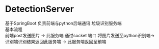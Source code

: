# DetectionServer
基于SpringBoot 负责前端与python后端通讯
垃圾识别服务端 
<br>基本流程 <br>前端post发送图片 -> 此服务端 通过socket 端口 将图片发送至python识别端-> 识别端识别结果返回此服务端 -> 此服务端返回至前端  
